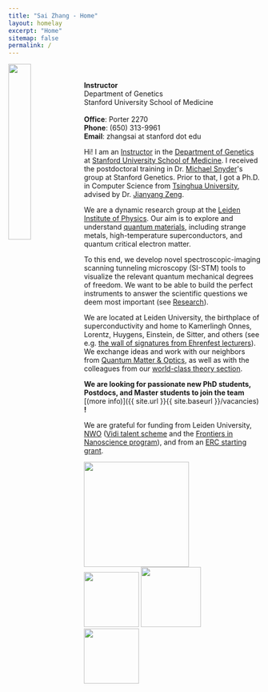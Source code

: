```yaml
---
title: "Sai Zhang - Home"
layout: homelay
excerpt: "Home"
sitemap: false
permalink: /
---
```


<div class="col-sm-12 clearfix">
<img src="{{ site.url }}{{ site.baseurl }}/images/szhang.png" class="img-responsive" width="30%" style="float: left" />
<ul>
  <br>
  <br>
<b>Instructor</b><br>
Department of Genetics<br>
Stanford University School of Medicine<br>
<br>
<b>Office</b>&#58; Porter 2270<br>
<b>Phone</b>&#58; (650) 313-9961<br>
<b>Email</b>&#58; zhangsai at stanford dot edu<br>
</ul>
</div>

Hi! I am an [Instructor](https://profiles.stanford.edu/sai-zhang) in the [Department of Genetics](https://med.stanford.edu/genetics.html) at [Stanford University School of Medicine](https://med.stanford.edu/). I received the postdoctoral training in Dr. [Michael Snyder](https://med.stanford.edu/snyderlab.html)'s group at Stanford Genetics. Prior to that, I got a Ph.D. in Computer Science from [Tsinghua University](https://www.tsinghua.edu.cn/en/), advised by Dr. [Jianyang Zeng](https://iiis.tsinghua.edu.cn/zengjy/).


We are a dynamic research group at the [Leiden Institute of Physics](http://www.physics.leidenuniv.nl). Our aim is to explore and understand [quantum materials](http://condensedconcepts.blogspot.nl/2013/05/what-is-quantum-matter.html), including strange metals, high-temperature superconductors, and quantum critical electron matter.







To this end, we develop novel spectroscopic-imaging scanning tunneling microscopy (SI-STM) tools to visualize the relevant quantum mechanical degrees of freedom. We want to be able to build the perfect instruments to answer the  scientific questions we deem most important (see [Research](research)).

We are located at Leiden University, the birthplace of superconductivity and home to Kamerlingh Onnes, Lorentz, Huygens, Einstein, de Sitter, and others (see e.g. [the wall of signatures from Ehrenfest lecturers](https://www.lorentz.leidenuniv.nl/history/colloquium/muur_heel.html)). We exchange ideas and work with our neighbors from [Quantum Matter & Optics](http://www.physics.leidenuniv.nl/qo-home), as well as with the colleagues from our [world-class theory section](https://www.lorentz.leidenuniv.nl).

 **We are  looking for passionate new PhD students, Postdocs, and Master students to join the team** [(more info)]({{ site.url }}{{ site.baseurl }}/vacancies) **!**


We are grateful for funding from Leiden University, [NWO](www.nwo.nl) ([Vidi talent scheme](http://www.nwo.nl/en/research-and-results/programmes/Talent+Scheme) and the [Frontiers in Nanoscience program](https://www.universiteitleiden.nl/en/research/research-projects/science/frontiers-of-nanoscience-nanofront)), and from an [ERC starting grant](https://erc.europa.eu/funding/starting-grants).

<figure class="fourth">
  <img src="{{ site.url }}{{ site.baseurl }}/images/logopic/Logo_Leiden.jpg" style="width: 210px">
  <img src="{{ site.url }}{{ site.baseurl }}/images/logopic/Logo_Nanofront.jpg" style="width: 110px">
  <img src="{{ site.url }}{{ site.baseurl }}/images/logopic/Logo_NWO.jpg" style="width: 120px">
  <img src="{{ site.url }}{{ site.baseurl }}/images/logopic/Logo_ERC.jpg" style="width: 110px">
</figure>
